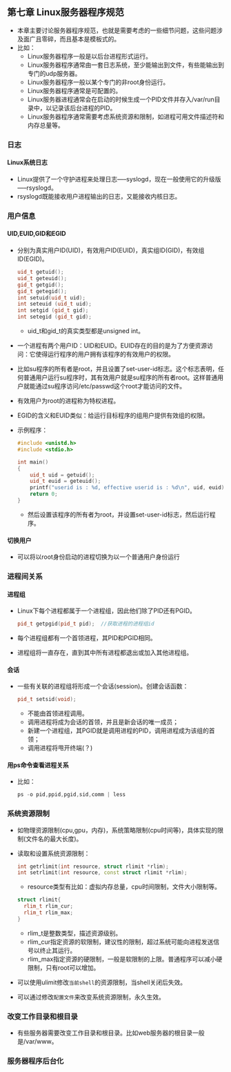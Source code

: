 ## 第七章 Linux服务器程序规范

- 本章主要讨论服务器程序规范，也就是需要考虑的一些细节问题，这些问题涉及面广且零碎，而且基本是模板式的。
- 比如：
  - Linux服务器程序一般是以后台进程形式运行。
  - Linux服务器程序通常由一套日志系统，至少能输出到文件，有些能输出到专门的udp服务器。
  - Linux服务器程序一般以某个专门的非root身份运行。
  - Linux服务器程序通常是可配置的。
  - Linux服务器进程通常会在启动的时候生成一个PID文件并存入/var/run目录中，以记录该后台进程的PID。
  - Linux服务器程序通常需要考虑系统资源和限制，如进程可用文件描述符和内存总量等。

### 日志

#### Linux系统日志

- Linux提供了一个守护进程来处理日志—–syslogd，现在一般使用它的升级版—–rsyslogd。
- rsyslogd既能接收用户进程输出的日志，又能接收内核日志。

### 用户信息

#### UID,EUID,GID和EGID

- 分别为真实用户ID(UID)，有效用户ID(EUID)，真实组ID(GID)，有效组ID(EGID)。

  ```c++
  uid_t getuid();
  uid_t geteuid();
  gid_t getgid();
  gid_t getegid();
  int setuid(uid_t uid);
  int seteuid (uid_t uid);
  int setgid (gid_t gid);
  int setegid (gid_t gid);
  ```

  - uid_t和gid_t的真实类型都是unsigned int。

- 一个进程有两个用户ID：UID和EUID。EUID存在的目的是为了方便资源访问：它使得运行程序的用户拥有该程序的有效用户的权限。

- 比如su程序的所有者是root，并且设置了set-user-id标志。这个标志表明，任何普通用户运行su程序时，其有效用户就是su程序的所有者root。这样普通用户就能通过su程序访问/etc/passwd这个root才能访问的文件。

- 有效用户为root的进程称为特权进程。

- EGID的含义和EUID类似：给运行目标程序的组用户提供有效组的权限。

- 示例程序：

  ```c++
  #include <unistd.h>
  #include <stdio.h>
  
  int main()
  {
      uid_t uid = getuid();
      uid_t euid = geteuid();
      printf("userid is : %d, effective userid is : %d\n", uid, euid);
      return 0;
  }
  ```

  - 然后设置该程序的所有者为root，并设置set-user-id标志，然后运行程序。

#### 切换用户

- 可以将以root身份启动的进程切换为以一个普通用户身份运行

### 进程间关系

#### 进程组

- Linux下每个进程都属于一个进程组，因此他们除了PID还有PGID。

  ```c++
  pid_t getpgid(pid_t pid);  //获取进程的进程组id
  ```

  

- 每个进程组都有一个首领进程，其PID和PGID相同。

- 进程组将一直存在，直到其中所有进程都退出或加入其他进程组。

#### 会话

- 一些有关联的进程组将形成一个会话(session)。创建会话函数：

  ```c++
  pid_t setsid(void);
  ```

  - 不能由首领进程调用。
  - 调用进程将成为会话的首领，并且是新会话的唯一成员；
  - 新建一个进程组，其PGID就是调用进程的PID，调用进程成为该组的首领；
  - 调用进程将甩开终端(？)

#### 用ps命令查看进程关系

- 比如：

  ``` c++
  ps -o pid,ppid,pgid,sid,comm | less
  ```

### 系统资源限制

- 如物理资源限制(cpu,gpu，内存)，系统策略限制(cpu时间等)，具体实现的限制(文件名的最大长度)。

- 读取和设置系统资源限制：

  ```c++
  int getrlimit(int resource, struct rlimit *rlim);
  int setrlimit(int resource, const struct rlimit *rlim);
  ```

  - resource类型有比如：虚拟内存总量，cpu时间限制，文件大小限制等。

  ```c++
  struct rlimit{
  	rlim_t rlim_cur;
  	rlim_t rlim_max;
  }
  ```

  - rlim_t是整数类型，描述资源级别。
  - rlim_cur指定资源的软限制，建议性的限制，超过系统可能向进程发送信号以终止其运行。
  - rlim_max指定资源的硬限制，一般是软限制的上限。普通程序可以减小硬限制，只有root可以增加。

- 可以使用ulimit修改`当前shell`的资源限制，当shell关闭后失效。

- 可以通过修改`配置文件`来改变系统资源限制，永久生效。

### 改变工作目录和根目录

- 有些服务器需要改变工作目录和根目录。比如web服务器的根目录一般是/var/www。

### 服务器程序后台化

